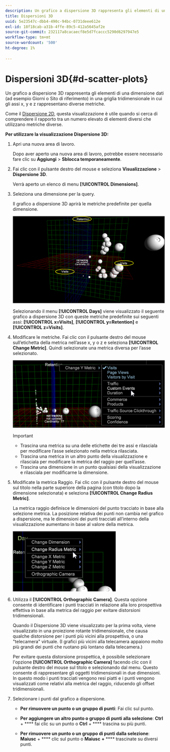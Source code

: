 ```yaml
---
description: Un grafico a dispersione 3D rappresenta gli elementi di una dimensione dati (ad esempio Giorni o Sito di riferimento) in una griglia tridimensionale in cui gli assi x, y e z rappresentano diverse metriche.
title: Dispersioni 3D
uuid: 5e23547c-dbb4-490c-94bc-0731deee612e
exl-id: 18f18cab-a31b-4ffe-89c5-412a5645af2e
source-git-commit: 232117a8cacaecf8e5d7fcaccc5290d6297947e5
workflow-type: tm+mt
source-wordcount: '500'
ht-degree: 1%

---
```


# Dispersioni 3D{#d-scatter-plots}

Un grafico a dispersione 3D rappresenta gli elementi di una dimensione dati (ad esempio Giorni o Sito di riferimento) in una griglia tridimensionale in cui gli assi x, y e z rappresentano diverse metriche.

Come il [Dispersione 2D](https://experienceleague.adobe.com/docs/data-workbench/using/client/t-open-ins.html#Scatter_Plots), questa visualizzazione è utile quando si cerca di comprendere il rapporto tra un numero elevato di elementi diversi che utilizzano metriche diverse.

**Per utilizzare la visualizzazione Dispersione 3D:**

1. Apri una nuova area di lavoro.

   Dopo aver aperto una nuova area di lavoro, potrebbe essere necessario fare clic su **Aggiungi** > **Sblocca temporaneamente**.
1. Fai clic con il pulsante destro del mouse e seleziona **Visualizzazione** > **Dispersione 3D**.

   Verrà aperto un elenco di menu **[!UICONTROL Dimensions]**.

1. Seleziona una dimensione per la query.

   Il grafico a dispersione 3D aprirà le metriche predefinite per quella dimensione.

   ![](assets/3D_main.png)

   Selezionando il menu **[!UICONTROL Days]** viene visualizzato il seguente grafico a dispersione 3D con queste metriche predefinite sui seguenti assi: **[!UICONTROL x=Visits]**, **[!UICONTROL y=Retention]** e **[!UICONTROL z=Visits]**.

1. Modificare le metriche. Fai clic con il pulsante destro del mouse sull’etichetta della metrica nell’asse x, y o z e seleziona **[!UICONTROL Change Metric]**. Quindi selezionate una metrica diversa per l’asse selezionato.

   ![](assets/3D_change.png)

   >[!IMPORTANT]
   >
   >
   >    
   >    
   >    * Trascina una metrica su una delle etichette dei tre assi e rilasciala per modificare l’asse selezionato nella metrica rilasciata.
   >    * Trascina una metrica in un altro punto della visualizzazione e rilasciala per modificare la metrica del raggio per quell’asse.
   >    * Trascina una dimensione in un punto qualsiasi della visualizzazione e rilasciala per modificarne la dimensione.


1. Modificate la metrica Raggio. Fai clic con il pulsante destro del mouse sul titolo nella parte superiore della pagina (con titolo dopo la dimensione selezionata) e seleziona **[!UICONTROL Change Radius Metric]**.

   La metrica raggio definisce le dimensioni del punto tracciato in base alla selezione metrica. La posizione relativa dei punti non cambia nel grafico a dispersione, ma le dimensioni dei punti tracciati all’interno della visualizzazione aumentano in base al valore della metrica.

   ![](assets/3D_change_radius.png)

1. Utilizza il **[!UICONTROL Orthographic Camera]**. Questa opzione consente di identificare i punti tracciati in relazione alla loro prospettiva effettiva in base alla metrica del raggio per evitare distorsioni tridimensionali.

   Quando il Dispersione 3D viene visualizzato per la prima volta, viene visualizzato in una proiezione rotante tridimensionale, che causa qualche distorsione per i punti più vicini alla prospettiva, o una &quot;telecamera&quot; virtuale. (I grafici più vicini alla telecamera appaiono molto più grandi dei punti che ruotano più lontano dalla telecamera.)

   Per evitare questa distorsione prospettica, è possibile selezionare l&#39;opzione **[!UICONTROL Orthographic Camera]** facendo clic con il pulsante destro del mouse sul titolo e selezionando dal menu. Questo consente di rappresentare gli oggetti tridimensionali in due dimensioni. In questo modo i punti tracciati vengono resi piatti e i punti vengono visualizzati come relativi alla metrica del raggio, riducendo gli offset tridimensionali.

1. Selezionare i punti dal grafico a dispersione.

   * **Per rimuovere un punto o un gruppo di punti**: Fai clic sul punto.
   * **Per aggiungere un altro punto o gruppo di punti alla selezione**:  **Ctrl** +  **** fai clic su un punto o  **Ctrl**  +  **** trascina su più punti.

   * **Per rimuovere un punto o un gruppo di punti dalla selezione**:  **Maiusc**  +  **** clic sul punto o  **Maiusc** **+** **** trascinate su diversi punti.

<!-- <a id="section_9C30F9799F1440F09278327002E6B47A"></a> -->
